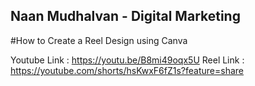 ## Naan Mudhalvan - Digital Marketing 
#How to Create a Reel Design using Canva

Youtube Link : https://youtu.be/B8mi49oqx5U
Reel Link : https://youtube.com/shorts/hsKwxF6fZ1s?feature=share

